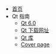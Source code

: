 <!--
 * @Author: yang66995
 * @Date: 2020-09-03 13:31:59
 * @LastEditTime: 2020-09-06 04:33:00
 * @LastEditors: Please set LastEditors
 * @Description: In User Settings Edit
 * @FilePath: \yang66995\qt_dev\docs\_coverpage.md
-->

* [首页](/)
* Qt 指南
  * [Qt 6.0](QtGuide/Qt6.0.md)
  * [Qt 下载网址](QtGuide/QtDownload.md)
  * [Qt 库](QtGuide/QtLibraryArchive.md)
  * [Cover page](cover.md)